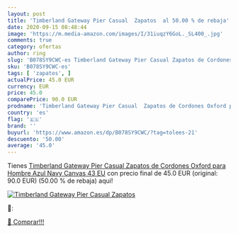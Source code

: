 ```yaml
---
layout: post
title: 'Timberland Gateway Pier Casual  Zapatos  al 50.00 % de rebaja'
date: 2020-09-15 08:48:44
image: 'https://m.media-amazon.com/images/I/31iuqzY6GoL._SL400_.jpg'
comments: true
category: ofertas
author: ring
slug: 'B078SY9CWC-es Timberland Gateway Pier Casual Zapatos de Cordones Oxford...'
sku: 'B078SY9CWC-es'
tags: [ 'zapatos', ]
actualPrice: 45.0 EUR
currency: EUR
price: 45.0
comparePrice: 90.0 EUR
prodname: 'Timberland Gateway Pier Casual  Zapatos de Cordones Oxford para Hombre  Azul  Navy Canvas   43 EU'
country: 'es'
flag: '🇪🇸'
brand: ''
buyurl: 'https://www.amazon.es/dp/B078SY9CWC/?tag=tolees-21'
descuento: '50.00'
average: '45.0'
---
```


Tienes [Timberland Gateway Pier Casual  Zapatos de Cordones Oxford para Hombre  Azul  Navy Canvas   43 EU](https://www.amazon.es/dp/B078SY9CWC/?tag=tolees-21) con precio final de  45.0 EUR (original: 90.0 EUR) (50.00 %  de rebaja) aqui!

[![Timberland Gateway Pier Casual  Zapatos ](https://m.media-amazon.com/images/I/31iuqzY6GoL._SL400_.jpg)](https://www.amazon.es/dp/B078SY9CWC/?tag=tolees-21)

🔎:


[🛒 Comprar!!!](https://www.amazon.es/dp/B078SY9CWC/?tag=tolees-21)

